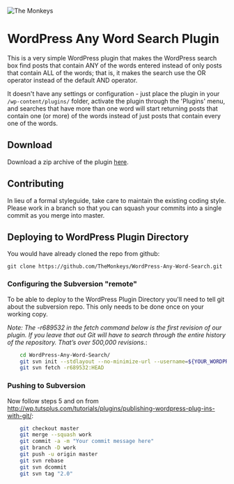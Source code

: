 ![The Monkeys](http://www.themonkeys.com.au/img/monkey_logo.png)

WordPress Any Word Search Plugin
================================
This is a very simple WordPress plugin that makes the WordPress search box find posts that contain ANY of the words
entered instead of only posts that contain ALL of the words; that is, it makes the search use the OR operator instead of
the default AND operator.

It doesn't have any settings or configuration - just place the plugin in your `/wp-content/plugins/` folder, activate
the plugin through the 'Plugins' menu, and searches that have more than one word will start returning posts that contain
one (or more) of the words instead of just posts that contain every one of the words.


Download
--------
Download a zip archive of the plugin [here][1].

[1]: https://github.com/TheMonkeys/WordPress-Any-Word-Search/archive/master.zip

Contributing
------------
In lieu of a formal styleguide, take care to maintain the existing coding style.
Please work in a branch so that you can squash your commits into a single commit as you merge into master.

Deploying to WordPress Plugin Directory
---------------------------------------
You would have already cloned the repo from github:

    git clone https://github.com/TheMonkeys/WordPress-Any-Word-Search.git

### Configuring the Subversion "remote"
To be able to deploy to the WordPress Plugin Directory you'll need to tell git about the subversion repo. This only
needs to be done once on your working copy.

_Note: The -r689532 in the fetch command below is the first revision of our plugin. If you leave that out Git will have
to search through the entire history of the repository. That’s over 500,000 revisions._:

```bash
    cd WordPress-Any-Word-Search/
    git svn init --stdlayout --no-minimize-url --username=${YOUR_WORDPRESS_ORG_USERNAME} http://plugins.svn.wordpress.org/any-word-search/
    git svn fetch -r689532:HEAD
```

### Pushing to Subversion
Now follow steps 5 and on from http://wp.tutsplus.com/tutorials/plugins/publishing-wordpress-plug-ins-with-git/:

```bash
    git checkout master
    git merge --squash work
    git commit -a -m "Your commit message here"
    git branch -D work
    git push -u origin master
    git svn rebase
    git svn dcommit
    git svn tag "2.0"
```
